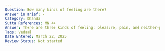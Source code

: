 ```yaml
---
Question: How many kinds of feeling are there?
Answer in Brief: -
Category: Khanda
Sutta References: MN 44
Answer: There are three kinds of feeling: pleasure, pain, and neither-pleasure-nor-pain.
Tags: Vedanā
Date Entered: March 22, 2025
Review Status: Not started
---
```


